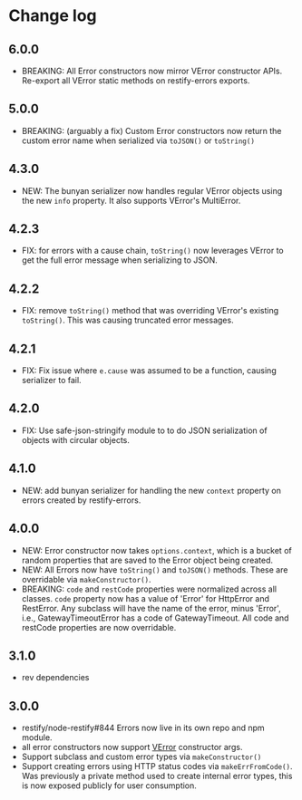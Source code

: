 # Change log

## 6.0.0

- BREAKING: All Error constructors now mirror VError constructor APIs. Re-export
  all VError static methods on restify-errors exports.

## 5.0.0

- BREAKING: (arguably a fix) Custom Error constructors now return the custom
  error name when serialized via `toJSON()` or `toString()`

## 4.3.0

- NEW: The bunyan serializer now handles regular VError objects using the new
  `info` property. It also supports VError's MultiError.

## 4.2.3

- FIX: for errors with a cause chain, `toString()` now leverages VError to get
  the full error message when serializing to JSON.

## 4.2.2

- FIX: remove `toString()` method that was overriding VError's existing
  `toString()`. This was causing truncated error messages.

## 4.2.1

- FIX: Fix issue where `e.cause` was assumed to be a function, causing
  serializer to fail.

## 4.2.0

- FIX: Use safe-json-stringify module to to do JSON serialization of objects
  with circular objects.

## 4.1.0

- NEW: add bunyan serializer for handling the new `context` property on errors
  created by restify-errors.


## 4.0.0

- NEW: Error constructor now takes `options.context`, which is a bucket of
  random properties that are saved to the Error object being created.
- NEW: All Errors now have `toString()` and `toJSON()` methods. These are
  overridable via `makeConstructor()`.
- BREAKING: `code` and `restCode` properties were normalized across all
  classes. `code` property now has a value of 'Error' for HttpError and
  RestError. Any subclass will have the name of the error, minus 'Error',
  i.e., GatewayTimeoutError has a code of GatewayTimeout. All code and
  restCode properties are now overridable.

## 3.1.0
- rev dependencies

## 3.0.0
- restify/node-restify#844 Errors now live in its own repo and npm module.
- all error constructors now support [VError](https://github.com/davepacheco/node-verror) constructor args.
- Support subclass and custom error types via `makeConstructor()`
- Support creating errors using HTTP status codes via `makeErrFromCode()`. Was
  previously a private method used to create internal error types, this is now
  exposed publicly for user consumption.

